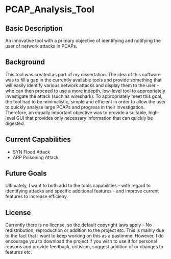 # PCAP_Analysis_Tool
## Basic Description
An innovative tool with a primary objective of identifying and notifying the user of network attacks in PCAPs.

## Background
This tool was created as part of my dissertation. The idea of this software was to fill a gap in the currently available tools and provide something that will easily identify various network attacks and display them to the user - who can then proceed to use a more indepth, low-level tool to appropriately investigate the attack (such as wireshark). To appropriately meet this goal, the tool had to be minimalistic, simple and efficient in order to allow the user to quickly analyse large PCAPs and progress in their investigation. Therefore, an equally important objective was to provide a suitable, high-level GUI that provides only necessary information that can quickly be digested.

## Current Capabilities

- SYN Flood Attack
- ARP Poisoning Attack

## Future Goals

Ultimately, I want to both add to the tools capabilities - with regard to identifying attacks and specific additional features - and improve current features to increase efficieny.

## License

Currently there is no license, so the default copyright laws apply - No redistribution, reproduction or addition to the project etc. This is mainly due to the fact that I want to keep working on this as a pastimme. However, I do encourage you to download the project if you wish to use it for personal reasons and provide feedback, critisicm, suggest addition of or changes to features etc.

